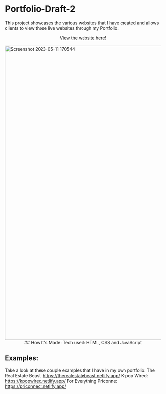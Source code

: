 # Portfolio-Draft-2

This project showcases the various websites that I have created and allows clients to view those live websites through my Portfolio.

<div align = "center"><a href = 'https://choir.netlify.app/'>View the website here!</a></div>
<br>
<a href = 'https://choir.netlify.app/'>
<img width="949" alt="Screenshot 2023-05-11 170544" src="https://github.com/choir27/Portfolio-Draft-2/assets/66279068/7194325e-9386-49b9-8533-dfe40a5fa7a8">

</a>

<div align = "center">
## How It's Made: Tech used: HTML, CSS and JavaScript
</div>

## Examples: 
Take a look at these couple examples that I have in my own portfolio: The Real Estate Beast: https://therealestatebeast.netlify.app/ K-pop Wired: https://kpopwired.netlify.app/ For Everything Priconne: https://priconnect.netlify.app/
